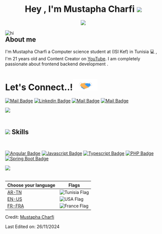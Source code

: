 <h1 align="center"><b>Hey , I'm Mustapha Charfi </b><img src="https://media.giphy.com/media/hvRJCLFzcasrR4ia7z/giphy.gif" width="35"></h1>
<p align="center">
  <a href="https://github.com/DenverCoder1/readme-typing-svg"><img src="https://readme-typing-svg.herokuapp.com?font=Time+New+Roman&color=cyan&size=25&center=true&vCenter=true&width=600&height=100&lines=Hey!+It's+Mustapha+Charfi..&hearts;++;Self-taught+Full+Stack+Web+Developer,;Love+to+learn+new+stuffs..<3"></a>
</p>
  
<!--  Ceci mon Avatar-->
<img title="My Avatar" align="left" src="https://user-images.githubusercontent.com/522079/90506845-e8420580-e122-11ea-82ca-31087fc8486c.png"  width="500px" alt="hi" >

<!--  About me -->
## **About me**
I'm Mustapha Charfi a Computer science student at (ISI Kef) in Tunisia 💻 , I'm 21 years old and Content Creator on [YouTube](https://www.youtube.com/@lmuus).
I am completely passionate about frontend backend development .

<!-- Let's Connect..! -->
# <b> Let's Connect..!</b><img src="https://github.com/0xAbdulKhalid/0xAbdulKhalid/raw/main/assets/mdImages/handshake.gif" width ="80">

[![Mail Badge](https://img.shields.io/badge/-LMus-e74c3c?style=flat&labelColor=e74c3c&logo=youtube&logoColor=white)](https://www.youtube.com/@lmuus) 
[![Linkedin Badge](https://img.shields.io/badge/-MustaphaCharfi-0e76a8?style=flat&labelColor=0e76a8&logo=linkedin&logoColor=white)](https://www.linkedin.com/in/mustaphacharfi/) 
[![Mail Badge](https://img.shields.io/badge/-@mustapha_charfi-e84393?style=flat&labelColor=e84393&logo=instagram&logoColor=white)](https://www.instagram.com/mustapha_charfi/)
[![Mail Badge](https://img.shields.io/badge/-MustaphaCharfi-c0392b?style=flat&labelColor=c0392b&logo=gmail&logoColor=white)](mailto:charfimustapha97@gmail.com)



<!-- Ligne  -->
<img src="https://user-images.githubusercontent.com/73097560/115834477-dbab4500-a447-11eb-908a-139a6edaec5c.gif"><br><br>

<!-- Skills  -->
## <img src="https://media2.giphy.com/media/QssGEmpkyEOhBCb7e1/giphy.gif?cid=ecf05e47a0n3gi1bfqntqmob8g9aid1oyj2wr3ds3mg700bl&rid=giphy.gif" width ="25"><b> Skills</b>
<br>

<!-- TODO: Make technologies links takes you to repositories -->

[![Angular Badge](https://img.shields.io/badge/-Angular-DD0031?style=for-the-badge&labelColor=black&logo=angular&logoColor=DD0031)](#) 
[![Javascript Badge](https://img.shields.io/badge/-Javascript-F0DB4F?style=for-the-badge&labelColor=black&logo=javascript&logoColor=F0DB4F)](#) 
[![Typescript Badge](https://img.shields.io/badge/-Typescript-007acc?style=for-the-badge&labelColor=black&logo=typescript&logoColor=007acc)](#) 
[![PHP Badge](https://img.shields.io/badge/-PHP-777BB4?style=for-the-badge&labelColor=black&logo=php&logoColor=777BB4)](#) 
[![Spring Boot Badge](https://img.shields.io/badge/-Spring%20Boot-6DB33F?style=for-the-badge&labelColor=black&logo=springboot&logoColor=6DB33F)](#)


<img src="https://user-images.githubusercontent.com/73097560/115834477-dbab4500-a447-11eb-908a-139a6edaec5c.gif"><br><br>
<div align="center" >

| Choose your language         | Flags                                                                                                              |
| ---------------------------- | ------------------------------------------------------------------------------------------------------------------- |
| [AR-TN](./README-AR-TN.md)   | <img width="8%" alt="Tunisia Flag" title="Tunisia Flag (TN)" src="https://www.countryflags.com/wp-content/uploads/tunisia-flag-png-large.png" /> |
| [EN-US](./README.md)         | <img width="8%" alt="USA Flag" title="United States Flag (USA)" src="https://upload.wikimedia.org/wikipedia/commons/thumb/a/a4/Flag_of_the_United_States.svg/800px-Flag_of_the_United_States.svg.png" /> |
| [FR-FRA](./README-FR-FRA.md) | <img width="8%" alt="France Flag" title="France Flag (FR)" src="https://upload.wikimedia.org/wikipedia/commons/thumb/c/c3/Flag_of_France.svg/800px-Flag_of_France.svg.png" /> |

</div>

Credit: [Mustapha Charfi](https://github.com/CharfiMustapha) 

Last Edited on: 26/11/2024


[reactplaylist]: https://www.youtube.com/watch?v=KxXXEL-k47Y&list=PLvXDmnBbOF7RnYiZvDwl2Pzcs2kfi10wd
[vscodetutorial]: https://www.youtube.com/watch?v=Bkie2ai8qeE&t=8s
[htmltutorial]: https://www.youtube.com/watch?v=VK6MXVxOsws&t=27s
[javascripttutorial]: https://www.youtube.com/watch?v=D-LHKvmX37E
<!---
CharfiMustapha/CharfiMustapha is a ✨ special ✨ repository because its `README.md` (this file) appears on your GitHub profile.
You can click the Preview link to take a look at your changes.
--->
